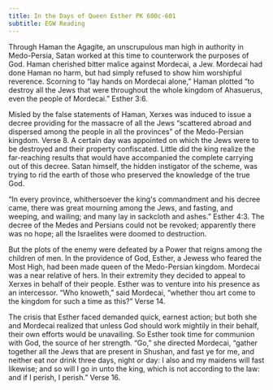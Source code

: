 ```yaml
---
title: In the Days of Queen Esther PK 600c-601
subtitle: EGW Reading
---
```


Through Haman the Agagite, an unscrupulous man high in authority in Medo-Persia, Satan worked at this time to counterwork the purposes of God. Haman cherished bitter malice against Mordecai, a Jew. Mordecai had done Haman no harm, but had simply refused to show him worshipful reverence. Scorning to “lay hands on Mordecai alone,” Haman plotted “to destroy all the Jews that were throughout the whole kingdom of Ahasuerus, even the people of Mordecai.” Esther 3:6.

Misled by the false statements of Haman, Xerxes was induced to issue a decree providing for the massacre of all the Jews “scattered abroad and dispersed among the people in all the provinces” of the Medo-Persian kingdom. Verse 8. A certain day was appointed on which the Jews were to be destroyed and their property confiscated. Little did the king realize the far-reaching results that would have accompanied the complete carrying out of this decree. Satan himself, the hidden instigator of the scheme, was trying to rid the earth of those who preserved the knowledge of the true God.

“In every province, whithersoever the king's commandment and his decree came, there was great mourning among the Jews, and fasting, and weeping, and wailing; and many lay in sackcloth and ashes.” Esther 4:3. The decree of the Medes and Persians could not be revoked; apparently there was no hope; all the Israelites were doomed to destruction.

But the plots of the enemy were defeated by a Power that reigns among the children of men. In the providence of God, Esther, a Jewess who feared the Most High, had been made queen of the Medo-Persian kingdom. Mordecai was a near relative of hers. In their extremity they decided to appeal to Xerxes in behalf of their people. Esther was to venture into his presence as an intercessor. “Who knoweth,” said Mordecai, “whether thou art come to the kingdom for such a time as this?” Verse 14.

The crisis that Esther faced demanded quick, earnest action; but both she and Mordecai realized that unless God should work mightily in their behalf, their own efforts would be unavailing. So Esther took time for communion with God, the source of her strength. “Go,” she directed Mordecai, “gather together all the Jews that are present in Shushan, and fast ye for me, and neither eat nor drink three days, night or day: I also and my maidens will fast likewise; and so will I go in unto the king, which is not according to the law: and if I perish, I perish.” Verse 16.